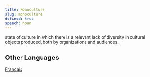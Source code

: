 ```yaml
---
title: Monoculture
slug: monoculture
defined: true
speech: noun
---
```


state of culture in which there is a relevant lack of diversity in cultural objects produced, both by organizations and audiences.

## Other Languages

[Français](/definitions/fr_FR/monoculture)
